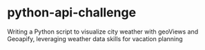 # python-api-challenge
Writing a Python script to visualize city weather with geoViews and Geoapify, leveraging weather data skills for vacation planning
